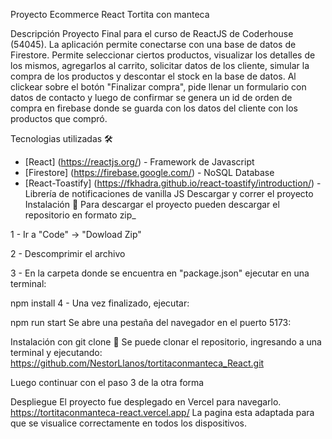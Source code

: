 Proyecto Ecommerce React
Tortita con manteca

Descripción
Proyecto Final para el curso de ReactJS de Coderhouse (54045). La aplicación permite conectarse con una base de datos de Firestore. Permite seleccionar ciertos productos, visualizar los detalles de los mismos, agregarlos al carrito, solicitar datos de los cliente, simular la compra de los productos y descontar el stock en la base de datos. Al clickear sobre el botón "Finalizar compra", pide llenar un formulario con datos de contacto y luego de confirmar se genera un id de orden de compra en firebase donde se guarda con los datos del cliente con los productos que compró.

Tecnologias utilizadas 🛠️
- [React] (https://reactjs.org/) - Framework de Javascript
- [Firestore] (https://firebase.google.com/) - NoSQL Database
- [React-Toastify] (https://fkhadra.github.io/react-toastify/introduction/) - Librería de notificaciones de vanilla JS
Descargar y correr el proyecto
Instalación 🔧
Para descargar el proyecto pueden descargar el repositorio en formato zip_

1 - Ir a "Code" -> "Dowload Zip"

2 - Descomprimir el archivo

3 - En la carpeta donde se encuentra en "package.json" ejecutar en una terminal:

npm install
4 - Una vez finalizado, ejecutar:

npm run start
Se abre una pestaña del navegador en el puerto 5173:


Instalación con git clone 🔧
Se puede clonar el repositorio, ingresando a una terminal y ejecutando: https://github.com/NestorLlanos/tortitaconmanteca_React.git

Luego continuar con el paso 3 de la otra forma

Despliegue
El proyecto fue desplegado en Vercel para navegarlo. https://tortitaconmanteca-react.vercel.app/ La pagina esta adaptada para que se visualice correctamente en todos los dispositivos.
